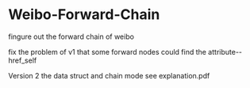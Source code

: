 # Weibo-Forward-Chain
fingure out the forward chain of weibo

fix the problem of v1 that some forward nodes could find the attribute--href_self

Version 2
the data struct and chain mode see explanation.pdf
